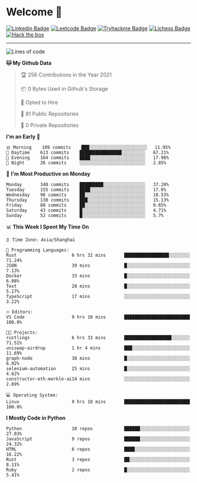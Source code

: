 # Welcome 👋

[![Linkedin Badge](https://img.shields.io/badge/-PedroTorres-blue?style=flat-square&logo=Linkedin&logoColor=white&link=https://www.linkedin.com/in/PedroTorres/)](https://www.linkedin.com/in/pedro-torres-cruz/)
[![Leetcode Badge](https://img.shields.io/badge/profile-leetcode-green)](https://leetcode.com/corfucinas/)
[![Tryhackme Badge](https://img.shields.io/badge/profile-tryhackme-blue)](https://tryhackme.com/p/Corfucinas/)
[![Lichess Badge](https://img.shields.io/badge/challenge_me-lichess-yellow)](https://lichess.org/@/Corfucinas)
[![Hack the box](https://img.shields.io/badge/hack_the_box-profile-red)](https://www.hackthebox.eu/profile/375826)

---

<!--START_SECTION:waka-->
![Lines of code](https://img.shields.io/badge/From%20Hello%20World%20I%27ve%20Written-1.4%20million%20lines%20of%20code-blue)

**🐱 My Github Data** 

> 🏆 256 Contributions in the Year 2021
 > 
> 📦 0 Bytes Used in Github's Storage 
 > 
> 💼 Opted to Hire
 > 
> 📜 81 Public Repositories 
 > 
> 🔑 0 Private Repositories  
 > 
**I'm an Early 🐤** 

```text
🌞 Morning    109 commits    ███░░░░░░░░░░░░░░░░░░░░░░   11.95% 
🌆 Daytime    613 commits    ████████████████░░░░░░░░░   67.21% 
🌃 Evening    164 commits    ████░░░░░░░░░░░░░░░░░░░░░   17.98% 
🌙 Night      26 commits     ░░░░░░░░░░░░░░░░░░░░░░░░░   2.85%

```
📅 **I'm Most Productive on Monday** 

```text
Monday       340 commits    █████████░░░░░░░░░░░░░░░░   37.28% 
Tuesday      155 commits    ████░░░░░░░░░░░░░░░░░░░░░   17.0% 
Wednesday    96 commits     ██░░░░░░░░░░░░░░░░░░░░░░░   10.53% 
Thursday     138 commits    ███░░░░░░░░░░░░░░░░░░░░░░   15.13% 
Friday       88 commits     ██░░░░░░░░░░░░░░░░░░░░░░░   9.65% 
Saturday     43 commits     █░░░░░░░░░░░░░░░░░░░░░░░░   4.71% 
Sunday       52 commits     █░░░░░░░░░░░░░░░░░░░░░░░░   5.7%

```


📊 **This Week I Spent My Time On** 

```text
⌚︎ Time Zone: Asia/Shanghai

💬 Programming Languages: 
Rust                     6 hrs 32 mins       █████████████████░░░░░░░░   71.24% 
JSON                     39 mins             █░░░░░░░░░░░░░░░░░░░░░░░░   7.13% 
Docker                   33 mins             █░░░░░░░░░░░░░░░░░░░░░░░░   6.08% 
Text                     28 mins             █░░░░░░░░░░░░░░░░░░░░░░░░   5.17% 
TypeScript               17 mins             ░░░░░░░░░░░░░░░░░░░░░░░░░   3.22%

🔥 Editors: 
VS Code                  9 hrs 10 mins       █████████████████████████   100.0%

🐱‍💻 Projects: 
rustlings                6 hrs 33 mins       ██████████████████░░░░░░░   71.51% 
uniswap-airdrop          1 hr 4 mins         ███░░░░░░░░░░░░░░░░░░░░░░   11.69% 
graph-node               38 mins             █░░░░░░░░░░░░░░░░░░░░░░░░   6.92% 
selenium-automation      25 mins             █░░░░░░░░░░░░░░░░░░░░░░░░   4.62% 
constructor-eth-merkle-ai14 mins             ░░░░░░░░░░░░░░░░░░░░░░░░░   2.69%

💻 Operating System: 
Linux                    9 hrs 10 mins       █████████████████████████   100.0%

```

**I Mostly Code in Python** 

```text
Python                   10 repos            ██████░░░░░░░░░░░░░░░░░░░   27.03% 
JavaScript               9 repos             ██████░░░░░░░░░░░░░░░░░░░   24.32% 
HTML                     6 repos             ████░░░░░░░░░░░░░░░░░░░░░   16.22% 
Rust                     3 repos             ██░░░░░░░░░░░░░░░░░░░░░░░   8.11% 
Ruby                     2 repos             █░░░░░░░░░░░░░░░░░░░░░░░░   5.41%

```



<!--END_SECTION:waka-->
